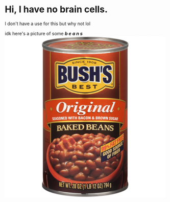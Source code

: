 # Hi, I have no brain cells.
I don't have a use for this but why not lol

idk here's a picture of some ***b e a n s***
![Here's some beans](/beans.png)
